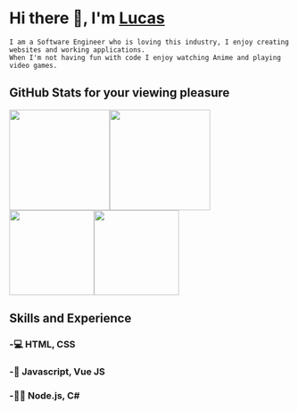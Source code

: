 # Hi there 👋, I'm [Lucas](https://www.linkedin.com/in/lucaspayton/)

```
I am a Software Engineer who is loving this industry, I enjoy creating websites and working applications. 
When I'm not having fun with code I enjoy watching Anime and playing video games.
```
## GitHub Stats for your viewing pleasure

<div style="display: flex; flex-direction: row;">
 <img class="img" style="height: 180px;" src="https://github-readme-stats.vercel.app/api?username=Jarrod-Payton&show_icons=true&theme=dark" />
 <img class="img" style="height: 180px;" src="https://github-readme-stats.vercel.app/api/top-langs/?username=Jarrod-Payton&theme=dark&layout=compact" />
</div>
<div style="display: flex; align-content-center; flex-direction: row;">
 <img class="img" style="height: 152px;" src="https://github-readme-stats.vercel.app/api/pin/?username=Jarrod-Payton&repo=Good-Ol-Days&theme=dark" />
 <img class="img" style="height: 152px;" src="https://github-readme-stats.vercel.app/api/pin/?username=Jarrod-Payton&repo=HangoutSocial&theme=dark" />
</div>

## Skills and Experience 

### -💻 HTML, CSS
### -🔗 Javascript, Vue JS
### -👨‍💻 Node.js, C#
